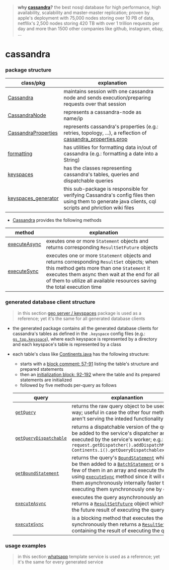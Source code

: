 
> **why [cassandra](cassandra.apache.org)?** the best nosql database for high performance, high availability, scalability and master-master replication; proven by apple's deployment with 75,000 nodes storing over 10 PB of data, netfllix's 2,500 nodes storing 420 TB with over 1 trillion requests per day and more than 1500 other companies like github, instagram, ebay, ...

# cassandra

### package structure

| class/pkg | explanation |
| ----- | ----------- |
| [Cassandra](https://github.com/vangav/vos_backend/blob/master/src/com/vangav/backend/cassandra/Cassandra.java) | maintains session with one cassandra node and sends execution/preparing requests over that session |
| [CassandraNode](https://github.com/vangav/vos_backend/blob/master/src/com/vangav/backend/cassandra/CassandraNode.java) | represents a cassandra-node as name/ip |
| [CassandraProperties](https://github.com/vangav/vos_backend/blob/master/src/com/vangav/backend/cassandra/CassandraProperties.java) | represents cassandra's properties (e.g.: retries, topology, ...), a reflection of [cassandra_properties.prop](https://github.com/vangav/vos_backend/blob/master/prop/cassandra_properties.prop) |
| [formatting](https://github.com/vangav/vos_backend/tree/master/src/com/vangav/backend/cassandra/formatting) | has utilities for formatting data in/out of cassandra (e.g.: formatting a date into a String) |
| [keyspaces](https://github.com/vangav/vos_backend/tree/master/src/com/vangav/backend/cassandra/keyspaces) | has the classes representing cassandra's tables, queries and dispatchable queries |
| [keyspaces_generator](https://github.com/vangav/vos_backend/tree/master/src/com/vangav/backend/cassandra/keyspaces_generator) | this sub-package is responsible for verifying Cassandra's config files then using them to generate java clients, cql scripts and phriction wiki files |

+ [Cassandra](https://github.com/vangav/vos_backend/blob/master/src/com/vangav/backend/cassandra/Cassandra.java) provides the following methods

| method | explanation |
| ------ | ----------- |
| [executeAsync](https://github.com/vangav/vos_backend/blob/master/src/com/vangav/backend/cassandra/Cassandra.java#L351) | exeutes one or more `Statement` objects and returns corresponding `ResultSetFuture` objects |
| [executeSync](https://github.com/vangav/vos_backend/blob/master/src/com/vangav/backend/cassandra/Cassandra.java#L390) | executes one or more `Statement` objects and returns corresponding `ResultSet` objects; when this method gets more than one `Statement` it executes them async then wait at the end for all of them to utilize all available resources saving the total execution time |

### generated database client structure

> in this section [geo server / keyspaces](https://github.com/vangav/vos_geo_server/tree/master/app/com/vangav/vos_geo_server/cassandra_keyspaces) package is used as a reference; yet it's the same for all generated database clients

+ the generated package contains all the generated database clients for cassandra's tables as defined in the `.keyspace` config files (e.g.: [`gs_top.keyspace`](https://github.com/vangav/vos_geo_server/blob/master/generator_config/gs_top.keyspace)), where each keyspace is represented by a directory and each keyspace's table is represented by a class

+ each table's class like [Continents.java](https://github.com/vangav/vos_geo_server/blob/master/app/com/vangav/vos_geo_server/cassandra_keyspaces/gs_top/Continents.java) has the following structure:
  + starts with a [block comment: 57-91](https://github.com/vangav/vos_geo_server/blob/master/app/com/vangav/vos_geo_server/cassandra_keyspaces/gs_top/Continents.java#L57) listing the table's structure and prepared statements
  + then an [initialization block: 92-192](https://github.com/vangav/vos_geo_server/blob/master/app/com/vangav/vos_geo_server/cassandra_keyspaces/gs_top/Continents.java#L92) where the table and its prepared statements are initialized
  + followed by five methods per-query as follows
  
  | query | explanantion |
  | ----- | ------------ |
  | [`getQuery`](https://github.com/vangav/vos_geo_server/blob/master/app/com/vangav/vos_geo_server/cassandra_keyspaces/gs_top/Continents.java#L207) | returns the raw query object to be used in any way; useful in case the other four methods aren't serving the inteded functionality  |
  | [`getQueryDispatchable`](https://github.com/vangav/vos_geo_server/blob/master/app/com/vangav/vos_geo_server/cassandra_keyspaces/gs_top/Continents.java#L221) | returns a dispatchable version of the query to be added to the service's dispatcher and executed by the service's worker; e.g.: `request.getDispatcher().addDispatchMessage( Continents.i().getQueryDispatchablexxx() );` |
  | [`getBoundStatement`](https://github.com/vangav/vos_geo_server/blob/master/app/com/vangav/vos_geo_server/cassandra_keyspaces/gs_top/Continents.java#L238) | returns the query's [`BoundStatement`](http://docs.datastax.com/en/drivers/java/2.1/com/datastax/driver/core/BoundStatement.html) which can be then added to a [`BatchStatement`](http://docs.datastax.com/en/drivers/java/2.1/com/datastax/driver/core/BatchStatement.html) or store few of them in an array and execute them using [`executeSync`](https://github.com/vangav/vos_backend/blob/master/src/com/vangav/backend/cassandra/Cassandra.java#L390) method since it will execute them asynchronously internally faster than executing them synchronously one by one |
  | [`executeAsync`](https://github.com/vangav/vos_geo_server/blob/master/app/com/vangav/vos_geo_server/cassandra_keyspaces/gs_top/Continents.java#L253) | executes the query asynchronously and returns a [`ResultSetFuture`](http://docs.datastax.com/en/drivers/java/2.1/com/datastax/driver/core/ResultSetFuture.html) object which holds the future result of executing the query |
  | [`executeSync`](https://github.com/vangav/vos_geo_server/blob/master/app/com/vangav/vos_geo_server/cassandra_keyspaces/gs_top/Continents.java#L269) | is a blocking method that executes the query synchronously then returns a [`ResultSet`](http://docs.datastax.com/en/latest-java-driver-api/com/datastax/driver/core/ResultSet.html) object containing the result of executing the query |
  
### usage examples

> in this section [whatsapp](https://github.com/vangav/vos_whatsapp) template service is used as a reference; yet it's the same for every generated service



















